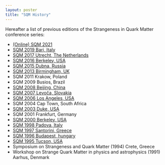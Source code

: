 ```yaml
---
layout: poster
title: "SQM History"
---
```


Hereafter a list of previous editions of the Strangeness in Quark Matter conference series:

* [(Online) SQM 2021](https://indico.cern.ch/event/985652/)
* [SQM 2019 Bari, Italy](https://indico.cern.ch/event/755366)
* [SQM 2017 Utrecht, The Netherlands](https://indico.cern.ch/event/576735/)
* [SQM 2016 Berkeley, USA](https://indico.cern.ch/event/403913)
* [SQM 2015 Dubna, Russia](https://indico.cern.ch/event/336281/)
* [SQM 2013 Birmingham, UK](http://www.ep.ph.bham.ac.uk/SQM2013/Home.html)
* SQM 2011 Krakow, Poland
* SQM 2009 Busios, Brazil
* [SQM 2008 Beijing, China](https://inspirehep.net/literature/880516)
* [SQM 2007 Levoča, Slovakia](http://www.saske.sk/SQM2007/index.php)
* [SQM 2006 Los Angeles, USA](http://home.physics.ucla.edu/calendar/conferences/sqm2006/index.htm)
* SQM 2004 Cap Town, South Africa
* [SQM 2003 Duke, USA](https://physics.duke.edu/SQM2003/)
* SQM 2001 Frankfurt, Germany
* [SQM 2000 Berkeley, USA](http://www-rnc.lbl.gov/S2000/)
* [SQM 1998 Padova, Italy](https://inspirehep.net/literature/500222)
* [SQM 1997 Santorini, Greece](https://inspirehep.net/literature/460055)
* [SQM 1996 Budapest, hungary](https://inspirehep.net/conferences/969760)
* [SQM 1995 Tucson, USA](https://inspirehep.net/conferences/969257)
* Symposium on Strangeness and Quark Matter (1994) Crete, Greece
* Workshop on Strange Quark Matter in physics and astrophysics (1991) Aarhus, Denmark